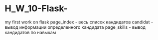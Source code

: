 # H_W_10-Flask-
my first work on flask
page_index - весь список кандидатов
candidat - вывод информации определенного кандидата
page_skills - вывод кандидатов по навыкам
